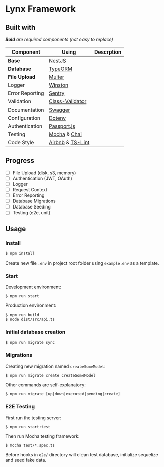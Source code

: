 # Lynx Framework

## Built with
_**Bold** are required components (not easy to replace)_

 Component |                      Using                      | Descrption
---------- | ----------------------------------------------- | ----------
**Base**   | [NestJS](https://nestjs.com)                    |
**Database**| [TypeORM](http://typeorm.io/)                   |
**File Upload**| [Multer](https://github.com/expressjs/multer)   |
Logger     | [Winston](https://github.com/winstonjs/winston) |
Error Reporting| [Sentry](https://sentry.io/welcome/)        |
Validation | [Class-Validator](https://github.com/typestack/class-validator)|
Documentation| [Swagger](https://swagger.io)                 |
Configuration| [Dotenv](https://github.com/motdotla/dotenv)  |
Authentication| [Passport.js](http://www.passportjs.org)     |
Testing    | [Mocha](https://mochajs.org) & [Chai](http://chaijs.com)|
Code Style | [Airbnb](https://github.com/airbnb/javascript) & [TS-Lint](https://palantir.github.io/tslint/)|

## Progress

 - [ ] File Upload (disk, s3, memory)
 - [ ] Authentication (JWT, OAuth)
 - [ ] Logger
 - [ ] Request Context
 - [ ] Error Reporting
 - [ ] Database Migrations
 - [ ] Database Seeding
 - [ ] Testing (e2e, unit)

## Usage

### Install
```
$ npm install
```
Create new file `.env` in project root folder using `example.env` as a template. 

### Start

Development environment:
```
$ npm run start
```

Production environment:
```
$ npm run build
$ node dist/src/api.ts
```

### Initial database creation
```
$ npm run migrate sync
```

### Migrations
Creating new migration named `createSomeModel`:
```
$ npm run migrate create createSomeModel
```
Other commands are self-explanatory:
```
$ npm run migrate [up|down|executed|pending|create]
```

### E2E Testing
First run the testing server:
```
$ npm run start:test
```
Then run Mocha testing framework:
```
$ mocha test/*.spec.ts
```
Before hooks in `e2e/` directory will clean test database, initialize sequelize and seed fake data.
